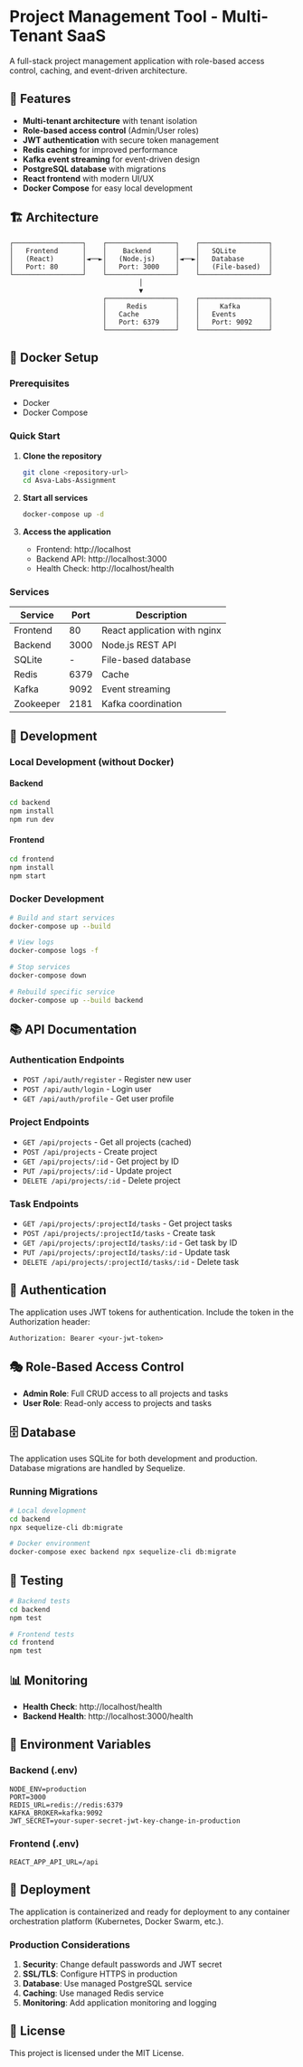 # Project Management Tool - Multi-Tenant SaaS

A full-stack project management application with role-based access control, caching, and event-driven architecture.

## 🚀 Features

- **Multi-tenant architecture** with tenant isolation
- **Role-based access control** (Admin/User roles)
- **JWT authentication** with secure token management
- **Redis caching** for improved performance
- **Kafka event streaming** for event-driven design
- **PostgreSQL database** with migrations
- **React frontend** with modern UI/UX
- **Docker Compose** for easy local development

## 🏗️ Architecture

```
┌─────────────────┐    ┌─────────────────┐    ┌─────────────────┐
│   Frontend      │    │    Backend      │    │   SQLite        │
│   (React)       │◄──►│   (Node.js)     │◄──►│   Database      │
│   Port: 80      │    │   Port: 3000    │    │   (File-based)  │
└─────────────────┘    └─────────────────┘    └─────────────────┘
                                │
                                ▼
                       ┌─────────────────┐    ┌─────────────────┐
                       │     Redis       │    │     Kafka       │
                       │   Cache         │    │   Events        │
                       │   Port: 6379    │    │   Port: 9092    │
                       └─────────────────┘    └─────────────────┘
```

## 🐳 Docker Setup

### Prerequisites

- Docker
- Docker Compose

### Quick Start

1. **Clone the repository**
   ```bash
   git clone <repository-url>
   cd Asva-Labs-Assignment
   ```

2. **Start all services**
   ```bash
   docker-compose up -d
   ```

3. **Access the application**
   - Frontend: http://localhost
   - Backend API: http://localhost:3000
   - Health Check: http://localhost/health

### Services

| Service | Port | Description |
|---------|------|-------------|
| Frontend | 80 | React application with nginx |
| Backend | 3000 | Node.js REST API |
| SQLite | - | File-based database |
| Redis | 6379 | Cache |
| Kafka | 9092 | Event streaming |
| Zookeeper | 2181 | Kafka coordination |

## 🔧 Development

### Local Development (without Docker)

#### Backend
```bash
cd backend
npm install
npm run dev
```

#### Frontend
```bash
cd frontend
npm install
npm start
```

### Docker Development

```bash
# Build and start services
docker-compose up --build

# View logs
docker-compose logs -f

# Stop services
docker-compose down

# Rebuild specific service
docker-compose up --build backend
```

## 📚 API Documentation

### Authentication Endpoints

- `POST /api/auth/register` - Register new user
- `POST /api/auth/login` - Login user
- `GET /api/auth/profile` - Get user profile

### Project Endpoints

- `GET /api/projects` - Get all projects (cached)
- `POST /api/projects` - Create project
- `GET /api/projects/:id` - Get project by ID
- `PUT /api/projects/:id` - Update project
- `DELETE /api/projects/:id` - Delete project

### Task Endpoints

- `GET /api/projects/:projectId/tasks` - Get project tasks
- `POST /api/projects/:projectId/tasks` - Create task
- `GET /api/projects/:projectId/tasks/:id` - Get task by ID
- `PUT /api/projects/:projectId/tasks/:id` - Update task
- `DELETE /api/projects/:projectId/tasks/:id` - Delete task

## 🔐 Authentication

The application uses JWT tokens for authentication. Include the token in the Authorization header:

```
Authorization: Bearer <your-jwt-token>
```

## 🎭 Role-Based Access Control

- **Admin Role**: Full CRUD access to all projects and tasks
- **User Role**: Read-only access to projects and tasks

## 🗄️ Database

The application uses SQLite for both development and production. Database migrations are handled by Sequelize.

### Running Migrations

```bash
# Local development
cd backend
npx sequelize-cli db:migrate

# Docker environment
docker-compose exec backend npx sequelize-cli db:migrate
```

## 🧪 Testing

```bash
# Backend tests
cd backend
npm test

# Frontend tests
cd frontend
npm test
```

## 📊 Monitoring

- **Health Check**: http://localhost/health
- **Backend Health**: http://localhost:3000/health

## 🔧 Environment Variables

### Backend (.env)
```
NODE_ENV=production
PORT=3000
REDIS_URL=redis://redis:6379
KAFKA_BROKER=kafka:9092
JWT_SECRET=your-super-secret-jwt-key-change-in-production
```

### Frontend (.env)
```
REACT_APP_API_URL=/api
```

## 🚀 Deployment

The application is containerized and ready for deployment to any container orchestration platform (Kubernetes, Docker Swarm, etc.).

### Production Considerations

1. **Security**: Change default passwords and JWT secret
2. **SSL/TLS**: Configure HTTPS in production
3. **Database**: Use managed PostgreSQL service
4. **Caching**: Use managed Redis service
5. **Monitoring**: Add application monitoring and logging

## 📝 License

This project is licensed under the MIT License.